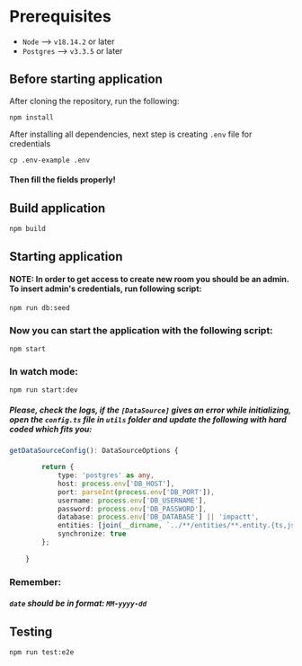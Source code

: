 # Prerequisites 
* `Node` -->  `v18.14.2` or later
* `Postgres`  --> `v3.3.5` or later


## Before starting application
After cloning the repository, run the following:

```shell
npm install
```

After installing all dependencies, next step is creating `.env` file for credentials

```shell
cp .env-example .env
```

#### Then fill the fields properly!


## Build application
```shell
npm build
```

## Starting application
#### NOTE: In order to get access to create new room you should be an admin. To insert admin's credentials, run following script:
```shell
npm run db:seed
```

### Now you can start the application with the following script:
```shell
npm start
```

### In watch mode:
```shell
npm run start:dev
```

##### Please, check the logs, if the `[DataSource]` gives an error while initializing, open the `config.ts` file in `utils` folder and update the following with hard coded which fits you:
```ts
getDataSourceConfig(): DataSourceOptions {

        return {
            type: 'postgres' as any,
            host: process.env['DB_HOST'],
            port: parseInt(process.env['DB_PORT']),
            username: process.env['DB_USERNAME'],
            password: process.env['DB_PASSWORD'],
            database: process.env['DB_DATABASE'] || 'impactt',
            entities: [join(__dirname, `../**/entities/**.entity.{ts,js}`)],
            synchronize: true
        };
    
    }
```


### Remember:
##### `date` should be in format: `MM-yyyy-dd`

## Testing
```shell
npm run test:e2e
```